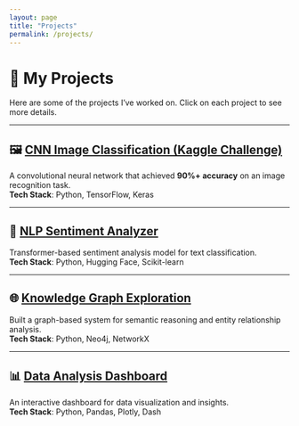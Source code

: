 ```yaml
---
layout: page
title: "Projects"
permalink: /projects/
---
```


# 🚀 My Projects  

Here are some of the projects I’ve worked on. Click on each project to see more details.  

---

## 🖼️ [CNN Image Classification (Kaggle Challenge)](/projects/cnn-classification)  
A convolutional neural network that achieved **90%+ accuracy** on an image recognition task.  
**Tech Stack**: Python, TensorFlow, Keras  

---

## 📝 [NLP Sentiment Analyzer](/projects/nlp-sentiment)  
Transformer-based sentiment analysis model for text classification.  
**Tech Stack**: Python, Hugging Face, Scikit-learn  

---

## 🌐 [Knowledge Graph Exploration](/projects/krl-graph)  
Built a graph-based system for semantic reasoning and entity relationship analysis.  
**Tech Stack**: Python, Neo4j, NetworkX  

---

## 📊 [Data Analysis Dashboard](/projects/data-dashboard)  
An interactive dashboard for data visualization and insights.  
**Tech Stack**: Python, Pandas, Plotly, Dash  
